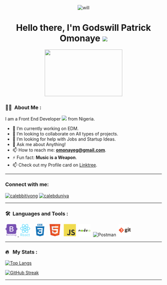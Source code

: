 
<p align="center"> <img src="https://komarev.com/ghpvc/?username=Omonayeg&label=Profile%20views&color=0e75b6&style=flat" alt="will" /> </p>

<h1 align="center">Hello there, I'm Godswill Patrick Omonaye <img src="https://media.giphy.com/media/hvRJCLFzcasrR4ia7z/giphy.gif" width="40"></h1>

<p align="center"><img src="https://media.giphy.com/media/dWesBcTLavkZuG35MI/giphy.gif" width="250" height="150"  /></p>

### :woman_technologist: &nbsp;About Me :

I am a Front End Developer <img src="https://media.giphy.com/media/WUlplcMpOCEmTGBtBW/giphy.gif" width="30"> from Nigeria.

- 🔭 I’m currently working on EDM.
- 👯 I’m looking to collaborate on All types of projects.
- 🤔 I’m looking for help with Jobs and Startup Ideas.
- 💬 Ask me about Anything!
- 📫 How to reach me: **omonayeg@gmail.com**.
- ⚡ Fun fact: **Music is a Weapon**.
- 📫 Check out my Profile card on <a href="https://linktr.ee/Willomonaye">Linktree</a>. 

---

<h3 align="left">Connect with me:</h3>

<p align="left">
<a href="https://twitter.com/willOmonaye" target="blank"><img align="center" src="https://raw.githubusercontent.com/rahuldkjain/github-profile-readme-generator/master/src/images/icons/Social/twitter.svg" alt="calebbitiyong" height="30" width="40" /></a>
<a href="https://linkedin.com/in/will-omonaye-b3579a153" target="blank"><img align="center" src="https://raw.githubusercontent.com/rahuldkjain/github-profile-readme-generator/master/src/images/icons/Social/linked-in-alt.svg" alt="calebduniya" height="30" width="40" /></a>
</p>

---

### 🛠 &nbsp;Languages and Tools :

<p>
<a href="https://getbootstrap.com" target="_blank" rel="noreferrer"> <img src="https://raw.githubusercontent.com/devicons/devicon/master/icons/bootstrap/bootstrap-plain-wordmark.svg" alt="bootstrap" width="40" height="40"/> </a> 
<img src="https://github.com/devicons/devicon/blob/master/icons/react/react-original-wordmark.svg" title="React" alt="React" width="40" height="40"/>&nbsp;
<img src="https://github.com/devicons/devicon/blob/master/icons/css3/css3-plain-wordmark.svg"  title="CSS3" alt="CSS" width="40" height="40"/>&nbsp;
<img src="https://github.com/devicons/devicon/blob/master/icons/html5/html5-original.svg" title="HTML5" alt="HTML" width="40" height="40"/>&nbsp;
<img src="https://github.com/devicons/devicon/blob/master/icons/javascript/javascript-original.svg" title="JavaScript" alt="JavaScript" width="40" height="40"/>&nbsp;
<img src="https://github.com/devicons/devicon/blob/master/icons/nodejs/nodejs-original-wordmark.svg" title="NodeJS" alt="NodeJS" width="40" height="40"/>&nbsp;
<img src="https://www.vectorlogo.zone/logos/getpostman/getpostman-icon.svg" title="Postman"  alt="Postman" width="40" height="40"/>&nbsp;
<img src="https://github.com/devicons/devicon/blob/master/icons/git/git-original-wordmark.svg" title="Git" **alt="Git" width="40" height="40"/>&nbsp;
</p>

---

### 🔥 &nbsp; My Stats :
 [![Top Langs](https://github-readme-stats.vercel.app/api/top-langs/?username=Omonayeg&layout=compact&theme=vision-friendly-light)](https://github.com/anuraghazra/github-readme-stats)

[![GitHub Streak](http://github-readme-streak-stats.herokuapp.com?user=Omonayeg&theme=light&background=ffffff)](https://git.io/streak-stats)

---
